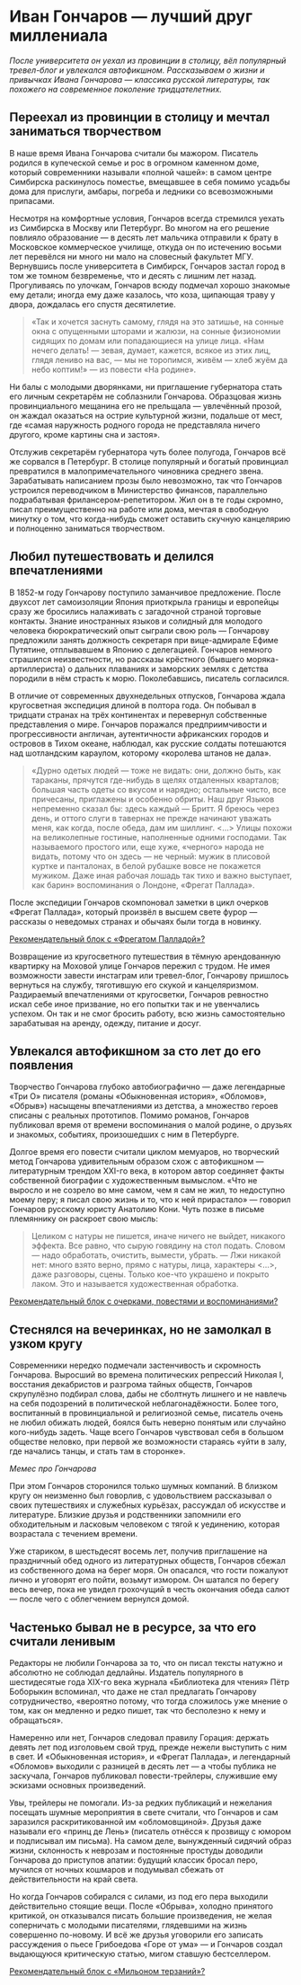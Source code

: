 # Иван Гончаров — лучший друг миллениала
_После университета он уехал из провинции в столицу, вёл популярный тревел-блог и увлекался автофикшном. Рассказываем о жизни и привычках Ивана Гончарова — классика русской литературы, так похожего на современное поколение тридцателетних._

## Переехал из провинции в столицу и мечтал заниматься творчеством
В наше время Ивана Гончарова считали бы мажором. Писатель родился в купеческой семье и рос в огромном каменном доме, который современники называли «полной чашей»: в самом центре Симбирска раскинулось поместье, вмещавшее в себя помимо усадьбы дома для прислуги, амбары, погреба и ледники со всевозможными припасами.

Несмотря на комфортные условия, Гончаров всегда стремился уехать из Симбирска в Москву или Петербург. Во многом на его решение повлияло образование — в десять лет мальчика отправили к брату в Московское коммерческое училище, откуда он по истечению восьми лет перевёлся ни много ни мало на словесный факультет МГУ. Вернувшись после университета в Симбирск, Гончаров застал город в том же томном безвременье, что и десять с лишним лет назад. Прогуливаясь по улочкам, Гончаров всюду подмечал хорошо знакомые ему детали; иногда ему даже казалось, что коза, щипающая траву у двора, дождалась его спустя десятилетие.

> «Так и хочется заснуть самому, глядя на это затишье, на сонные окна с опущенными шторами и жалюзи, на сонные физиономии сидящих по домам или попадающиеся на улице лица. «Нам нечего делать! — зевая, думает, кажется, всякое из этих лиц, глядя лениво на вас, — мы не торопимся, живём — хлеб жуём да небо коптим!» — из повести «На родине».

Ни балы с молодыми дворянками, ни приглашение губернатора стать его личным секретарём не соблазнили Гончарова. Образцовая жизнь провинциального мещанина его не прельщала — увлечённый прозой, он жаждал оказаться на острие культурной жизни, подальше от мест, где «самая наружность родного города не представляла ничего другого, кроме картины сна и застоя».

Отслужив секретарём губернатора чуть более полугода, Гончаров всё же сорвался в Петербург. В столице популярный и богатый провинциал превратился в малопримечательного чиновника среднего звена. Зарабатывать написанием прозы было невозможно, так что Гончаров устроился переводчиком в Министерство финансов, параллельно подрабатывая фрилансером-репетитором. Жил он в те годы скромно, писал преимущественно на работе или дома, мечтая в свободную минутку о том, что когда-нибудь сможет оставить скучную канцелярию и полноценно заниматься творчеством.

## Любил путешествовать и делился впечатлениями
В 1852-м году Гончарову поступило заманчивое предложение. После двухсот лет самоизоляции Япония приоткрыла границы и европейцы сразу же бросились налаживать с загадочной страной торговые контакты. Знание иностранных языков и солидный для молодого человека бюрократический опыт сыграли свою роль — Гончарову предложили занять должность секретаря при вице-адмирале Ефиме Путятине, отплывавшем в Японию с делегацией. Гончаров немного страшился неизвестности, но рассказы крёстного (бывшего моряка-артиллериста) о дальних плаваниях и заморских землях с детства породили в нём страсть к морю. Поколебавшись, писатель согласился.

В отличие от современных двухнедельных отпусков, Гончарова ждала кругосветная экспедиция длиной в полтора года. Он побывал в тридцати странах на трёх континентах и перевернул собственные представления о мире. Гончаров поражался предприимчивости и прогрессивности англичан, аутентичности африканских городов и островов в Тихом океане, наблюдал, как русские солдаты потешаются над шотландским караулом, которому «королева штанов не дала».

> «Дурно одетых людей — тоже не видать: они, должно быть, как тараканы, прячутся где-нибудь в щелях отдаленных кварталов; большая часть одеты со вкусом и нарядно; остальные чисто, все причесаны, приглажены и особенно обриты. Наш друг Языков непременно сказал бы: здесь каждый — Бритт. Я бреюсь через день, и оттого слуги в тавернах не прежде начинают уважать меня, как когда, после обеда, дам им шиллинг. \<…\> Улицы похожи на великолепные гостиные, наполненные одними господами. Так называемого простого или, еще хуже, «черного» народа не видать, потому что он здесь — не черный: мужик в плисовой куртке и панталонах, в белой рубашке вовсе не покажется мужиком. Даже иная рабочая лошадь так тихо и важно выступает, как барин» воспоминания о Лондоне, «Фрегат Паллада».

После экспедиции Гончаров скомпоновал заметки в цикл очерков «Фрегат Паллада», который произвёл в высшем свете фурор — рассказы о неведомых странах и обычаях были тогда в новинку.

[Рекомендательный блок с «Фрегатом Палладой»?][1]

Возвращение из кругосветного путешествия в тёмную арендованную квартирку на Моховой улице Гончаров пережил с трудом. Не имея возможности завести инстаграм или тревел-блог, Гончарову пришлось вернуться на службу, тяготившую его скукой и канцеляризмом. Раздираемый впечатлениями от кругосветки, Гончаров ревностно искал себе иное призвание, но его попытки так и не увенчались успехом. Он так и не смог бросить работу, всю жизнь самостоятельно зарабатывая на аренду, одежду, питание и досуг.

## Увлекался автофикшном за сто лет до его появления
Творчество Гончарова глубоко автобиографично — даже легендарные «Три О» писателя (романы «Обыкновенная история», «Обломов», «Обрыв») насыщены впечатлениями из детства, а множество героев списаны с реальных прототипов. Помимо романов, Гончаров публиковал время от времени воспоминания о малой родине, о друзьях и знакомых, событиях, произошедших с ним в Петербурге.

Долгое время его повести считали циклом мемуаров, но творческий метод Гончарова удивительным образом схож с автофикшном — литературным трендом XXI-го века, в котором автор соединяет факты собственной биографии с художественным вымыслом. «Что не выросло и не созрело во мне самом, чем я сам не жил, то недоступно моему перу; я писал свою жизнь и то, что к ней прирастало» — говорил Гончаров русскому юристу Анатолию Кони. Чуть позже в письме племяннику он раскроет свою мысль: 

> Целиком с натуры не пишется, иначе ничего не выйдет, никакого эффекта. Все равно, что сырую говядину на стол подать. Словом — надо обработать, очистить, вымести, убрать. — Лжи никакой нет: много взято верно, прямо с натуры, лица, характеры \<…\>, даже разговоры, сцены. Только кое-что украшено и покрыто лаком. Это и называется художественная обработка.

[Рекомендательный блок с очерками, повестями и воспоминаниями?][2]

## Стеснялся на вечеринках, но не замолкал в узком кругу
Современники нередко подмечали застенчивость и скромность Гончарова. Выросший во времена политических репрессий Николая I, восстания декабристов и разгрома тайных обществ, Гончаров скрупулёзно подбирал слова, дабы не сболтнуть лишнего и не навлечь на себя подозрений в политической неблагонадёжности. Более того, воспитанный в провинциальной и религиозной семье, писатель очень не любил обижать людей, боялся быть неверно понятым или случайно кого-нибудь задеть. Чаще всего Гончаров чувствовал себя в большом обществе неловко, при первой же возможности стараясь «уйти в залу, где начались танцы, и стать там в сторонке».

_Мемес про Гончарова_

При этом Гончаров сторонился только шумных компаний. В близком кругу он неизменно был говорлив, с удовольствием рассказывал о своих путешествиях и служебных курьёзах, рассуждал об искусстве и литературе. Близкие друзья и родственники запомнили его обходительным и ласковым человеком с тягой к уединению, которая возрастала с течением времени.

Уже стариком, в шестьдесят восемь лет, получив приглашение на праздничный обед одного из литературных обществ, Гончаров сбежал из собственного дома на берег моря. Он опасался, что гости пожалуют лично и уговорят его пойти, возьмут измором. Он шатался по берегу весь вечер, пока не увидел грохочущий в честь окончания обеда салют — после чего с облегчением вернулся домой.

## Частенько бывал не в ресурсе, за что его считали ленивым
Редакторы не любили Гончарова за то, что он писал тексты натужно и абсолютно не соблюдал дедлайны. Издатель популярного в шестидесятые года XIX-го века журнала «Библиотека для чтения» Пётр Боборыкин вспоминал, что даже не стал предлагать Гончарову сотрудничество, «вероятно потому, что тогда сложилось уже мнение о том, как он медленно и редко пишет, так что бесполезно к нему и обращаться».

Намеренно или нет, Гончаров следовал правилу Горация: держать девять лет под изголовьем свой труд, прежде нежели выступить с ним в свет. И «Обыкновенная история», и «Фрегат Паллада», и легендарный «Обломов» выходили с разницей в десять лет — а чтобы публика не заскучала, Гончаров публиковал повести-трейлеры, служившие ему эскизами основных произведений.

Увы, трейлеры не помогали. Из-за редких публикаций и нежелания посещать шумные мероприятия в свете считали, что Гончаров и сам заразился раскритикованной им «обломовщиной». Друзья даже называли его «принц де Лень» (писатель отнёсся к прозвищу с юмором и подписывал им письма). На самом деле, вынужденный сидячий образ жизни, склонность к неврозам и постоянные простуды доводили Гончарова до приступов апатии: будущий классик бросал перо, мучился от ночных кошмаров и подумывал сбежать от действительности на край света.

Но когда Гончаров собирался с силами, из под его пера выходили действительно стоящие вещи. После «Обрыва», холодно принятого критикой, он отказывался писать большие произведения, не желая соперничать с молодыми писателями, глядевшими на жизнь совершенно по-новому. И всё же друзья уговорили его записать рассуждения о пьесе Грибоедова «Горе от ума» — и Гончаров создал выдающуюся критическую статью, мигом ставшую бестселлером.

[Рекомендательный блок с «Мильоном терзаний»?][3]

[1]:	https://bookmate.com/books/vyOVLiqa
[2]:	https://bookmate.com/books/avbtgil9
[3]:	https://bookmate.com/books/MUv17icm